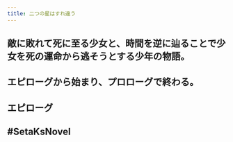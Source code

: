 ```yaml
---
title: 二つの星はすれ違う
---
```


## 敵に敗れて死に至る少女と、時間を逆に辿ることで少女を死の運命から逃そうとする少年の物語。

## エピローグから始まり、プロローグで終わる。

## エピローグ

## #SetaKsNovel
